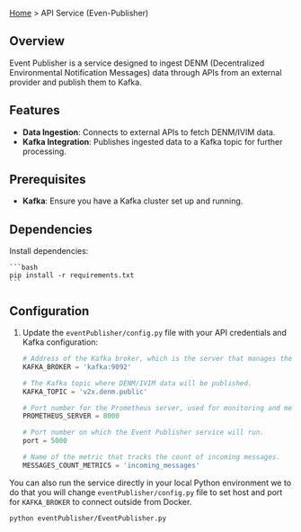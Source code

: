 [Home](../README.md) > API Service (Even-Publisher)

## Overview

Event Publisher is a service designed to ingest DENM (Decentralized Environmental Notification Messages) data through APIs from an external provider and publish them to Kafka.

## Features

- **Data Ingestion**: Connects to external APIs to fetch DENM/IVIM data.
- **Kafka Integration**: Publishes ingested data to a Kafka topic for further processing.

## Prerequisites

- **Kafka**: Ensure you have a Kafka cluster set up and running.

## Dependencies

Install dependencies:

    ```bash
    pip install -r requirements.txt
    ```

## Configuration

1. Update the `eventPublisher/config.py` file with your API credentials and Kafka configuration:

    ```python
    # Address of the Kafka broker, which is the server that manages the Kafka cluster.
    KAFKA_BROKER = 'kafka:9092'

    # The Kafka topic where DENM/IVIM data will be published.
    KAFKA_TOPIC = 'v2x.denm.public'

    # Port number for the Prometheus server, used for monitoring and metrics.
    PROMETHEUS_SERVER = 8000

    # Port number on which the Event Publisher service will run.
    port = 5000

    # Name of the metric that tracks the count of incoming messages.
    MESSAGES_COUNT_METRICS = 'incoming_messages'
    ```

You can also run the service directly in your local Python environment we to do that you will change `eventPublisher/config.py` file to set host and port for `KAFKA_BROKER` to connect outside from Docker.

```bash
python eventPublisher/EventPublisher.py
```
